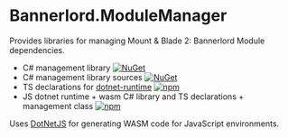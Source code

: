 # Bannerlord.ModuleManager

Provides libraries for managing Mount & Blade 2: Bannerlord Module dependencies.
* C# management library [![NuGet](https://img.shields.io/nuget/v/Bannerlord.ModuleManager)](https://www.nuget.org/packages/Bannerlord.ModuleManager)
* C# management library sources [![NuGet](https://img.shields.io/nuget/v/Bannerlord.ModuleManager.Source)](https://www.nuget.org/packages/Bannerlord.ModuleManager.Source)
* TS declarations for [dotnet-runtime](https://www.npmjs.com/package/dotnet-runtime) [![npm](https://img.shields.io/npm/v/@butr/dotnet-runtime-ts)](https://www.npmjs.com/package/@butr/dotnet-runtime-ts)
* JS dotnet runtime + wasm C# library and TS declarations + management class [![npm](https://img.shields.io/npm/v/@butr/blmodulemanager)](https://www.npmjs.com/package/@butr/blmodulemanager)

Uses [DotNetJS](https://github.com/Elringus/DotNetJS) for generating WASM code for JavaScript environments.
